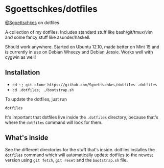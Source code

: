 Sgoettschkes/dotfiles
=====================

[@Sgoettschkes](https://twitter.com/Sgoettschkes) on dotfiles

A collection of my dotfiles. Includes standard stuff like bash/git/tmux/vim
and some fancy stuff like asunder/haskell.

Should work anywhere. Started on Ubuntu 12.10, made better on Mint 15 and is
currently in use on Debian Wheezy and Debian Jessie. Works well with cygwin
as well!

Installation
------------

* `cd ~; git clone https://github.com/Sgoettschkes/dotfiles .dotfiles`
* `cd .dotfiles; ./bootstrap.sh`

To update the dotfiles, just run

    dotfiles

It's important that dotfiles live inside the `.dotfiles` directory, because
that's where the `dotfiles` command will look for them.

What's inside
-------------

See the different directories for the stuff that's inside. dotfiles installes
the `dotfiles` command which will automatically update dotfiles to the newest
version using `git fetch`, `git reset` and the `bootstrap.sh` file.
